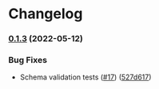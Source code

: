 # Changelog

### [0.1.3](https://github.com/cloudquery-policies/k8s/compare/v0.1.2...v0.1.3) (2022-05-12)


### Bug Fixes

* Schema validation tests ([#17](https://github.com/cloudquery-policies/k8s/issues/17)) ([527d617](https://github.com/cloudquery-policies/k8s/commit/527d617f219064bbfcf9deabc043e8ffd7fd91fd))
